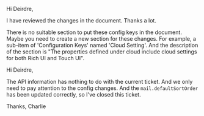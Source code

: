 Hi Deirdre,

I have reviewed the changes in the document. Thanks a lot.

There is no suitable section to put these config keys in the document. Maybe you need to create a new section for these changes. For example, a sub-item of 'Configuration Keys' named 'Cloud Setting'. And the description of the section is "The properties defined under cloud include cloud settings for both Rich UI and Touch UI".

Hi Deirdre,

The API information has nothing to do with the current ticket. And we only need to pay attention to the config changes. 
And the `mail.defaultSortOrder` has been updated correctly, so I've closed this ticket.

Thanks,
Charlie
